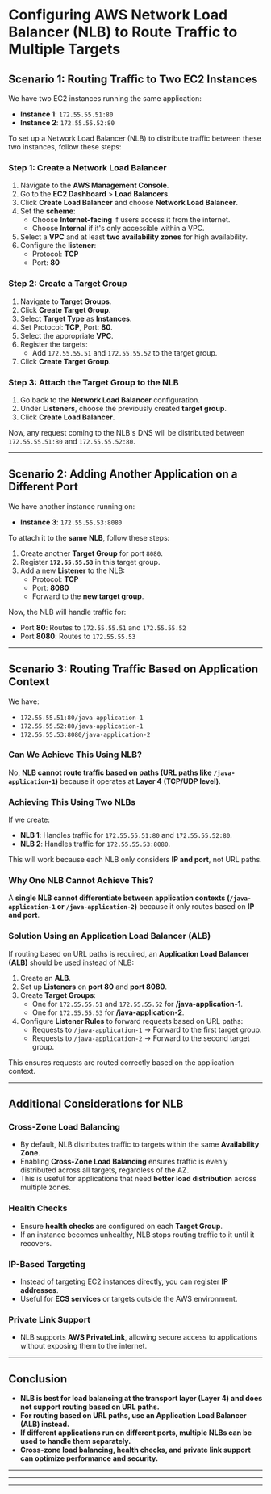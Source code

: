 # Configuring AWS Network Load Balancer (NLB) to Route Traffic to Multiple Targets

## Scenario 1: Routing Traffic to Two EC2 Instances
We have two EC2 instances running the same application:
- **Instance 1**: `172.55.55.51:80`
- **Instance 2**: `172.55.55.52:80`

To set up a Network Load Balancer (NLB) to distribute traffic between these two instances, follow these steps:

### **Step 1: Create a Network Load Balancer**
1. Navigate to the **AWS Management Console**.
2. Go to the **EC2 Dashboard** > **Load Balancers**.
3. Click **Create Load Balancer** and choose **Network Load Balancer**.
4. Set the **scheme**:
   - Choose **Internet-facing** if users access it from the internet.
   - Choose **Internal** if it's only accessible within a VPC.
5. Select a **VPC** and at least **two availability zones** for high availability.
6. Configure the **listener**:
   - Protocol: **TCP**
   - Port: **80**

### **Step 2: Create a Target Group**
1. Navigate to **Target Groups**.
2. Click **Create Target Group**.
3. Select **Target Type** as **Instances**.
4. Set Protocol: **TCP**, Port: **80**.
5. Select the appropriate **VPC**.
6. Register the targets:
   - Add `172.55.55.51` and `172.55.55.52` to the target group.
7. Click **Create Target Group**.

### **Step 3: Attach the Target Group to the NLB**
1. Go back to the **Network Load Balancer** configuration.
2. Under **Listeners**, choose the previously created **target group**.
3. Click **Create Load Balancer**.

Now, any request coming to the NLB's DNS will be distributed between `172.55.55.51:80` and `172.55.55.52:80`.

---

## Scenario 2: Adding Another Application on a Different Port
We have another instance running on:
- **Instance 3**: `172.55.55.53:8080`

To attach it to the **same NLB**, follow these steps:

1. Create another **Target Group** for port `8080`.
2. Register **`172.55.55.53`** in this target group.
3. Add a new **Listener** to the NLB:
   - Protocol: **TCP**
   - Port: **8080**
   - Forward to the **new target group**.

Now, the NLB will handle traffic for:
- Port **80**: Routes to `172.55.55.51` and `172.55.55.52`
- Port **8080**: Routes to `172.55.55.53`

---

## Scenario 3: Routing Traffic Based on Application Context
We have:
- `172.55.55.51:80/java-application-1`
- `172.55.55.52:80/java-application-1`
- `172.55.55.53:8080/java-application-2`

### **Can We Achieve This Using NLB?**
No, **NLB cannot route traffic based on paths (URL paths like `/java-application-1`)** because it operates at **Layer 4 (TCP/UDP level)**.

### **Achieving This Using Two NLBs**
If we create:
- **NLB 1**: Handles traffic for `172.55.55.51:80` and `172.55.55.52:80`.
- **NLB 2**: Handles traffic for `172.55.55.53:8080`.

This will work because each NLB only considers **IP and port**, not URL paths.

### **Why One NLB Cannot Achieve This?**
A **single NLB cannot differentiate between application contexts (`/java-application-1` or `/java-application-2`)** because it only routes based on **IP and port**.

### **Solution Using an Application Load Balancer (ALB)**
If routing based on URL paths is required, an **Application Load Balancer (ALB)** should be used instead of NLB:
1. Create an **ALB**.
2. Set up **Listeners** on **port 80** and **port 8080**.
3. Create **Target Groups**:
   - One for `172.55.55.51` and `172.55.55.52` for **/java-application-1**.
   - One for `172.55.55.53` for **/java-application-2**.
4. Configure **Listener Rules** to forward requests based on URL paths:
   - Requests to `/java-application-1` → Forward to the first target group.
   - Requests to `/java-application-2` → Forward to the second target group.

This ensures requests are routed correctly based on the application context.

---

## Additional Considerations for NLB
### **Cross-Zone Load Balancing**
- By default, NLB distributes traffic to targets within the same **Availability Zone**.
- Enabling **Cross-Zone Load Balancing** ensures traffic is evenly distributed across all targets, regardless of the AZ.
- This is useful for applications that need **better load distribution** across multiple zones.

### **Health Checks**
- Ensure **health checks** are configured on each **Target Group**.
- If an instance becomes unhealthy, NLB stops routing traffic to it until it recovers.

### **IP-Based Targeting**
- Instead of targeting EC2 instances directly, you can register **IP addresses**.
- Useful for **ECS services** or targets outside the AWS environment.

### **Private Link Support**
- NLB supports **AWS PrivateLink**, allowing secure access to applications without exposing them to the internet.

---

## **Conclusion**
- **NLB is best for load balancing at the transport layer (Layer 4) and does not support routing based on URL paths.**
- **For routing based on URL paths, use an Application Load Balancer (ALB) instead.**
- **If different applications run on different ports, multiple NLBs can be used to handle them separately.**
- **Cross-zone load balancing, health checks, and private link support can optimize performance and security.**

---
---
---